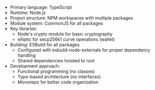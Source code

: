 - Primary language: TypeScript
- Runtime: Node.js
- Project structure: NPM workspaces with multiple packages
- Module system: CommonJS for all packages
- Key libraries:
  - Node's crypto module for basic cryptography
  - elliptic for secp256k1 curve operations (wallet)
- Building: ESBuild for all packages
  - Configured with esbuild-node-externals for proper dependency handling
  - Shared dependencies hoisted to root
- Development approach: 
  - Functional programming (no classes)
  - Type-based architecture (no interfaces)
  - Monorepo for better code organization 